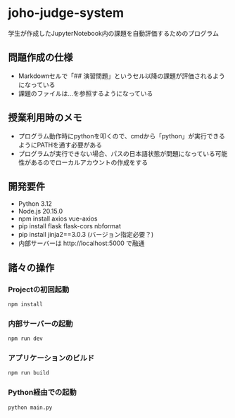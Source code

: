 # joho-judge-system

学生が作成したJupyterNotebook内の課題を自動評価するためのプログラム

## 問題作成の仕様

- Markdownセルで「## 演習問題」というセル以降の課題が評価されるようになっている
- 課題のファイルは…を参照するようになっている


## 授業利用時のメモ
- プログラム動作時にpythonを叩くので、cmdから「python」が実行できるようにPATHを通す必要がある
- プログラムが実行できない場合、パスの日本語状態が問題になっている可能性があるのでローカルアカウントの作成をする

## 開発要件
- Python 3.12
- Node.js 20.15.0
- npm install axios vue-axios
- pip install flask flask-cors nbformat
- pip install jinja2==3.0.3  (バージョン指定必要？)
- 内部サーバーは http://localhost:5000 で融通


## 諸々の操作

### Projectの初回起動

```sh
npm install
```

### 内部サーバーの起動

```sh
npm run dev
```

### アプリケーションのビルド

```sh
npm run build
```
### Python経由での起動
```
python main.py
```

